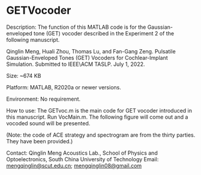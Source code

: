 # GETVocoder

Description:
The function of this MATLAB code is for the Gaussian-enveloped tone (GET) vocoder described in the Experiment 2 of the following manuscript.

Qinglin Meng, Huali Zhou, Thomas Lu, and Fan-Gang Zeng. Pulsatile Gaussian-Enveloped Tones (GET) Vocoders for Cochlear-Implant Simulation. Submitted to IEEE\ACM TASLP. July 1, 2022.

Size: ~674 KB

Platform: MATLAB, R2020a or newer versions.

Environment: No requirement.

How to use: 
The GETvoc.m is the main code for GET vocoder introduced in this manuscript. 
Run VocMain.m. The following figure will come out and a vocoded sound will be presented.
 
(Note: the code of ACE strategy and spectrogram are from the thirty parties. They have been provided.)

Contact: 
Qinglin Meng
Acoustics Lab., 
School of Physics and Optoelectronics, 
South China University of Technology
Email: mengqinglin@scut.edu.cn; mengqinglin08@gmail.com 
